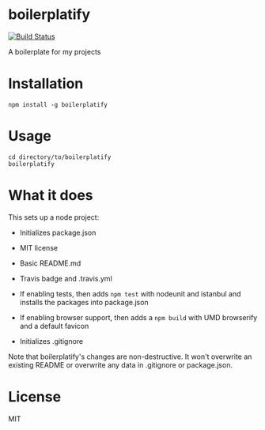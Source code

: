 boilerplatify
============

[![Build Status](https://secure.travis-ci.org/omphalos/boilerplatify.png)](http://travis-ci.org/omphalos/boilerplatify)

A boilerplate for my projects


Installation
============

    npm install -g boilerplatify

Usage
=====

    cd directory/to/boilerplatify
    boilerplatify

What it does
============

This sets up a node project:

* Initializes package.json

* MIT license

* Basic README.md

* Travis badge and .travis.yml

* If enabling tests,
then adds `npm test` with nodeunit and istanbul
and installs the packages into package.json

* If enabling browser support, then adds a `npm build` with UMD browserify
and a default favicon

* Initializes .gitignore

Note that boilerplatify's changes are non-destructive.
It won't overwrite an existing README
or overwrite any data in .gitignore or package.json.

License
=======

MIT